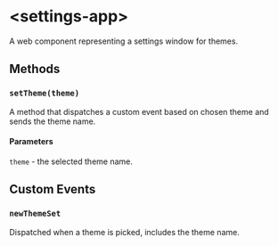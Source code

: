 # &lt;settings-app&gt;

A web component representing a settings window for themes.

## Methods

### `setTheme(theme)`

A method that dispatches a custom event based on chosen theme and sends the theme name.

#### Parameters

`theme` - the selected theme name.

## Custom Events

### `newThemeSet`

Dispatched when a theme is picked, includes the theme name.